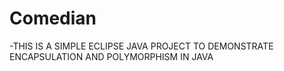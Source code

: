 # Comedian
   -THIS IS A SIMPLE ECLIPSE JAVA PROJECT TO DEMONSTRATE ENCAPSULATION AND POLYMORPHISM IN JAVA
  
